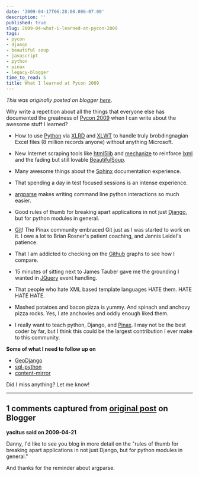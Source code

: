 ```yaml
---
date: '2009-04-17T06:28:00.006-07:00'
description: ''
published: true
slug: 2009-04-what-i-learned-at-pycon-2009
tags:
- pycon
- django
- beautiful soup
- javascript
- python
- pinax
- legacy-blogger
time_to_read: 5
title: What I learned at Pycon 2009
---
```


*This was originally posted on blogger [here](https://pydanny.blogspot.com/2009/04/what-i-learned-at-pycon-2009.html)*.

Why write a repetition about all the things that everyone else has documented the greatness of [Pycon 2009](https://us.pycon.org/) when I can write about the awesome stuff I learned?


- How to use [Python](https://python.org/) via [XLRD](https://pypi.python.org/pypi/xlrd) and [XLWT](https://pypi.python.org/pypi/xlwt/) to handle truly brobdingnagian Excel files (8 million records anyone) without anything Microsoft.
- New Internet scraping tools like [html5lib](https://code.google.com/p/html5lib/) and [mechanize](https://wwwsearch.sourceforge.net/mechanize/) to reinforce [lxml](https://codespeak.net/lxml/) and the fading but still lovable [BeautifulSoup](https://www.crummy.com/software/BeautifulSoup/).
- Many awesome things about the [Sphinx](https://sphinx.pocoo.org/) documentation experience.

- That spending a day in test focused sessions is an intense experience.
- [argparse](https://code.google.com/p/argparse) makes writing command line python interactions so much easier. 
- Good rules of thumb for breaking apart applications in not just [Django](https://djangoproject.com/), but for python modules in general.

- [Git](https://git-scm.org/)! The Pinax community embraced Git just as I was started to work on it. I owe a lot to Brian Rosner's patient coaching, and Jannis Leidel's patience.
- That I am addicted to checking on the [Github](https://github.com/) graphs to see how I compare.
- 15 minutes of sitting next to James Tauber gave me the grounding I wanted in [JQuery](https://jquery.com/) event handling.
- That people who hate XML based template languages HATE them. HATE HATE HATE.
- Mashed potatoes and bacon pizza is yummy. And spinach and anchovy pizza rocks. Yes, I ate anchovies and oddly enough liked them. 
- I really want to teach python, Django, and [Pinax](https://pinaxproject.com/). I may not be the best coder by far, but I think this could be the largest contribution I ever make to this community.


<span style="font-weight: bold;">Some of what  I need to follow up on</span>


- [GeoDjango](https://geodjango.org/)
- [sql-python](https://pypi.python.org/pypi/sqlpython) 
- [content-mirror](https://pypi.python.org/pypi/inquant.contentmirror)

 Did I miss anything? Let me know!

---

## 1 comments captured from [original post](https://pydanny.blogspot.com/2009/04/what-i-learned-at-pycon-2009.html) on Blogger

**yacitus said on 2009-04-21**

Danny, I'd like to see you blog in more detail on the "rules of thumb for breaking apart applications in not just Django, but for python modules in general."

And thanks for the reminder about argparse.

